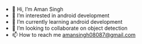 - 👋 Hi, I’m Aman Singh
- 👀 I’m interested in android development
- 🌱 I’m currently learning android development
- 💞️ I’m looking to collaborate on object detection
- 📫 How to reach me amansingh08087@gmail.com

<!---
aman2970/aman2970 is a ✨ special ✨ repository because its `README.md` (this file) appears on your GitHub profile.
You can click the Preview link to take a look at your changes.
--->
